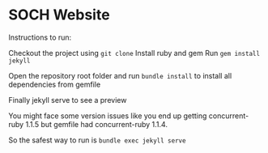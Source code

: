 # SOCH Website

Instructions to run:

Checkout the project using `git clone`
Install ruby and gem
Run `gem install jekyll`

Open the repository root folder and run `bundle install` to install all dependencies from gemfile

Finally jekyll serve to see a preview

You might face some version issues like you end up getting concurrent-ruby 1.1.5 but gemfile had concurrent-ruby 1.1.4. 

So the safest way to run is `bundle exec jekyll serve`